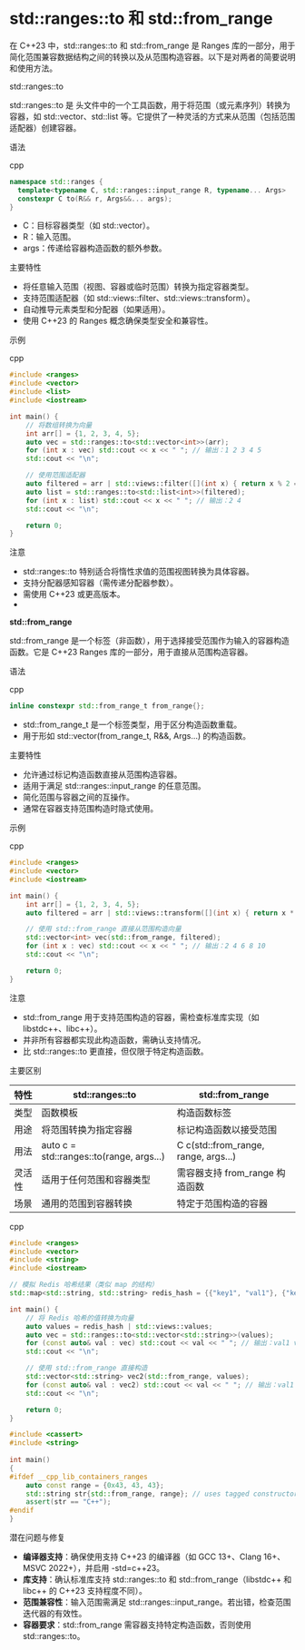 # std::ranges::to 和 std::from_range 

在 C++23 中，std::ranges::to 和 std::from_range 是 Ranges 库的一部分，用于简化范围兼容数据结构之间的转换以及从范围构造容器。以下是对两者的简要说明和使用方法。

std::ranges::to

std::ranges::to 是 <ranges> 头文件中的一个工具函数，用于将范围（或元素序列）转换为容器，如 std::vector、std::list 等。它提供了一种灵活的方式来从范围（包括范围适配器）创建容器。

语法

cpp

```cpp
namespace std::ranges {
  template<typename C, std::ranges::input_range R, typename... Args>
  constexpr C to(R&& r, Args&&... args);
}
```

- C：目标容器类型（如 std::vector<int>）。
- R：输入范围。
- args：传递给容器构造函数的额外参数。

主要特性

- 将任意输入范围（视图、容器或临时范围）转换为指定容器类型。
- 支持范围适配器（如 std::views::filter、std::views::transform）。
- 自动推导元素类型和分配器（如果适用）。
- 使用 C++23 的 Ranges 概念确保类型安全和兼容性。

示例

cpp

```cpp
#include <ranges>
#include <vector>
#include <list>
#include <iostream>

int main() {
    // 将数组转换为向量
    int arr[] = {1, 2, 3, 4, 5};
    auto vec = std::ranges::to<std::vector<int>>(arr);
    for (int x : vec) std::cout << x << " "; // 输出：1 2 3 4 5
    std::cout << "\n";

    // 使用范围适配器
    auto filtered = arr | std::views::filter([](int x) { return x % 2 == 0; });
    auto list = std::ranges::to<std::list<int>>(filtered);
    for (int x : list) std::cout << x << " "; // 输出：2 4
    std::cout << "\n";

    return 0;
}
```

注意

- std::ranges::to 特别适合将惰性求值的范围视图转换为具体容器。
- 支持分配器感知容器（需传递分配器参数）。
- 需使用 C++23 或更高版本。
- 

**std::from_range**

std::from_range 是一个标签（非函数），用于选择接受范围作为输入的容器构造函数。它是 C++23 Ranges 库的一部分，用于直接从范围构造容器。

语法

cpp

```cpp
inline constexpr std::from_range_t from_range{};
```

- std::from_range_t 是一个标签类型，用于区分构造函数重载。
- 用于形如 std::vector(from_range_t, R&&, Args...) 的构造函数。

主要特性

- 允许通过标记构造函数直接从范围构造容器。
- 适用于满足 std::ranges::input_range 的任意范围。
- 简化范围与容器之间的互操作。
- 通常在容器支持范围构造时隐式使用。

示例

cpp

```cpp
#include <ranges>
#include <vector>
#include <iostream>

int main() {
    int arr[] = {1, 2, 3, 4, 5};
    auto filtered = arr | std::views::transform([](int x) { return x * 2; });

    // 使用 std::from_range 直接从范围构造向量
    std::vector<int> vec(std::from_range, filtered);
    for (int x : vec) std::cout << x << " "; // 输出：2 4 6 8 10
    std::cout << "\n";

    return 0;
}
```

注意

- std::from_range 用于支持范围构造的容器，需检查标准库实现（如 libstdc++、libc++）。
- 并非所有容器都实现此构造函数，需确认支持情况。
- 比 std::ranges::to 更直接，但仅限于特定构造函数。

主要区别

| 特性   | std::ranges::to                             | std::from_range                      |
| ------ | ------------------------------------------- | ------------------------------------ |
| 类型   | 函数模板                                    | 构造函数标签                         |
| 用途   | 将范围转换为指定容器                        | 标记构造函数以接受范围               |
| 用法   | auto c = std::ranges::to<C>(range, args...) | C c(std::from_range, range, args...) |
| 灵活性 | 适用于任何范围和容器类型                    | 需容器支持 from_range 构造函数       |
| 场景   | 通用的范围到容器转换                        | 特定于范围构造的容器                 |



cpp

```cpp
#include <ranges>
#include <vector>
#include <string>
#include <iostream>

// 模拟 Redis 哈希结果（类似 map 的结构）
std::map<std::string, std::string> redis_hash = {{"key1", "val1"}, {"key2", "val2"}};

int main() {
    // 将 Redis 哈希的值转换为向量
    auto values = redis_hash | std::views::values;
    auto vec = std::ranges::to<std::vector<std::string>>(values);
    for (const auto& val : vec) std::cout << val << " "; // 输出：val1 val2
    std::cout << "\n";

    // 使用 std::from_range 直接构造
    std::vector<std::string> vec2(std::from_range, values);
    for (const auto& val : vec2) std::cout << val << " "; // 输出：val1 val2
    std::cout << "\n";

    return 0;
}
```



```C++
#include <cassert>
#include <string>
 
int main()
{
#ifdef __cpp_lib_containers_ranges
    auto const range = {0x43, 43, 43};
    std::string str{std::from_range, range}; // uses tagged constructor
    assert(str == "C++");
#endif
}
```



潜在问题与修复

- **编译器支持**：确保使用支持 C++23 的编译器（如 GCC 13+、Clang 16+、MSVC 2022+），并启用 -std=c++23。
- **库支持**：确认标准库支持 std::ranges::to 和 std::from_range（libstdc++ 和 libc++ 的 C++23 支持程度不同）。
- **范围兼容性**：输入范围需满足 std::ranges::input_range。若出错，检查范围迭代器的有效性。
- **容器要求**：std::from_range 需容器支持特定构造函数，否则使用 std::ranges::to。

